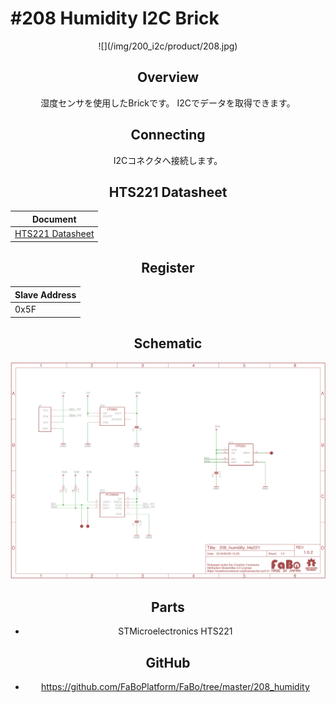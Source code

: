 # #208 Humidity I2C Brick

<center>![](/img/200_i2c/product/208.jpg)
<!--COLORME-->

## Overview
湿度センサを使用したBrickです。
I2Cでデータを取得できます。

## Connecting
I2Cコネクタへ接続します。

## HTS221 Datasheet
| Document |
| -- |
| [HTS221 Datasheet](http://www2.st.com/content/ccc/resource/technical/document/datasheet/4d/9a/9c/ad/25/07/42/34/DM00116291.pdf/files/DM00116291.pdf/jcr:content/translations/en.DM00116291.pdf) |

## Register
| Slave Address |
| -- |
| 0x5F |

## Schematic
![](/img/200_i2c/schematic/208_humidity_hts221.png)

## Parts
- STMicroelectronics HTS221

## GitHub
- https://github.com/FaBoPlatform/FaBo/tree/master/208_humidity
